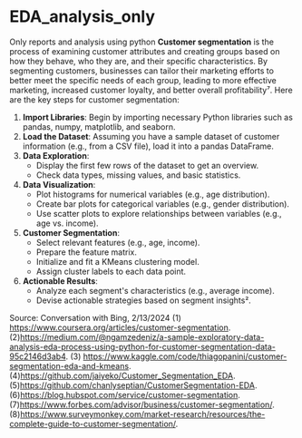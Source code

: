 # EDA_analysis_only
Only reports and analysis using python 
**Customer segmentation** is the process of examining customer attributes and creating groups based on how they behave, who they are, and their specific characteristics. By segmenting customers, businesses can tailor their marketing efforts to better meet the specific needs of each group, leading to more effective marketing, increased customer loyalty, and better overall profitability⁷. Here are the key steps for customer segmentation:

1. **Import Libraries**: Begin by importing necessary Python libraries such as pandas, numpy, matplotlib, and seaborn.
2. **Load the Dataset**: Assuming you have a sample dataset of customer information (e.g., from a CSV file), load it into a pandas DataFrame.
3. **Data Exploration**:
    - Display the first few rows of the dataset to get an overview.
    - Check data types, missing values, and basic statistics.
4. **Data Visualization**:
    - Plot histograms for numerical variables (e.g., age distribution).
    - Create bar plots for categorical variables (e.g., gender distribution).
    - Use scatter plots to explore relationships between variables (e.g., age vs. income).
5. **Customer Segmentation**:
    - Select relevant features (e.g., age, income).
    - Prepare the feature matrix.
    - Initialize and fit a KMeans clustering model.
    - Assign cluster labels to each data point.
6. **Actionable Results**:
    - Analyze each segment's characteristics (e.g., average income).
    - Devise actionable strategies based on segment insights².

Source: Conversation with Bing, 2/13/2024
(1) https://www.coursera.org/articles/customer-segmentation.
(2)https://medium.com/@ngamzedeniz/a-sample-exploratory-data-analysis-eda-process-using-python-for-customer-segmentation-data-95c2146d3ab4.
(3) https://www.kaggle.com/code/thiagopanini/customer-segmentation-eda-and-kmeans.
(4)https://github.com/jaiyeko/Customer_Segmentation_EDA.
(5)https://github.com/chanlyseptian/CustomerSegmentation-EDA.
(6)https://blog.hubspot.com/service/customer-segmentation.
(7)https://www.forbes.com/advisor/business/customer-segmentation/.
(8)https://www.surveymonkey.com/market-research/resources/the-complete-guide-to-customer-segmentation/.
